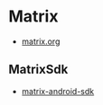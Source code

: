 # Matrix

- [matrix.org](https://github.com/matrix-org)

## MatrixSdk

- [matrix-android-sdk](https://github.com/matrix-org/matrix-android-sdk/releases/tag/v0.9.23)

